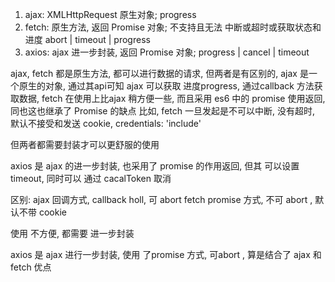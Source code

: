
1. ajax: XMLHttpRequest 原生对象; progress
2. fetch: 原生方法, 返回 Promise 对象; 不支持且无法 中断或超时或获取状态和进度 abort | timeout | progress
3. axios: ajax 进一步封装, 返回 Promise 对象; progress | cancel | timeout

ajax, fetch 都是原生方法, 都可以进行数据的请求,
  但两者是有区别的,
  ajax 是一个原生的对象, 通过其api可知 ajax 可以获取 进度progress, 通过callback 方法获取数据,
    fetch 在使用上比ajax 稍方便一些, 而且采用 es6 中的 promise 使用返回, 同也这也继承了 Promise 的缺点
比如, fetch 一旦发起是不可以中断, 没有超时, 默认不接受和发送 cookie, credentials: 'include'

但两者都需要封装才可以更舒服的使用

axios 是 ajax 的进一步封装, 也采用了 promise 的作用返回, 但其 可以设置 timeout, 同时可以 通过 cacalToken 取消

区别:
ajax 回调方式, callback holl, 可 abort
fetch promise 方式, 不可 abort , 默认不带 cookie 

使用 不方便, 都需要 进一步封装

axios 是 ajax 进行一步封装, 使用 了promise 方式, 可abort , 算是结合了 ajax 和 fetch 优点